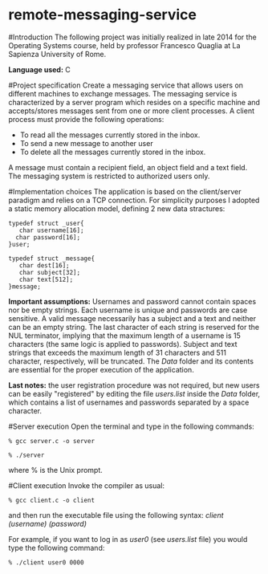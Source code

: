 # remote-messaging-service
#Introduction
The following project was initially realized in late 2014 for the Operating Systems course, held by professor Francesco Quaglia at La Sapienza University of Rome.

__Language used:__ C

#Project specification
Create a messaging service that allows users on different machines to exchange messages. The messaging service is characterized by a server program which resides  on a specific machine and accepts/stores messages sent from one or more client processes. A client process must provide the following operations:
* To read all the messages currently stored in the inbox.
* To send a new message to another user
* To delete all the messages currently stored in the inbox.

A message must contain  a recipient field, an object field and a text field.
The messaging system is restricted to authorized users only.

#Implementation choices
The application is based on the client/server paradigm and relies on a TCP connection. For simplicity purposes I adopted a static memory allocation model, defining 2 new data stractures:

    typedef struct _user{
       char username[16];
      char password[16];
    }user;

    typedef struct _message{
       char dest[16];
       char subject[32];
       char text[512];
    }message;

__Important assumptions:__ Usernames and password cannot contain spaces nor be empty strings. Each username is unique and passwords are case sensitive. A valid message necessarily has a subject and a text and neither can be an empty string. The last character of each string is reserved for the NUL terminator, implying that the maximum length of a username is 15 characters (the same logic is applied to passwords). Subject and text strings that exceeds the maximum length of 31 characters and 511 character, respectively, will be truncated.
The _Data_ folder and its contents are essential for the proper execution of the application.

__Last notes:__ the user registration procedure was not required, but new users can be easily "registered" by editing the file _users.list_ inside the _Data_ folder, which contains a list of usernames and passwords separated by a space character.

#Server execution
Open the terminal and type in the following commands:

`% gcc server.c -o server`

`% ./server`
 
where % is the Unix prompt.

#Client execution
Invoke the compiler as usual:

`% gcc client.c -o client`
  

and then run the executable file using the following syntax: _client (username) (password)_

For example, if you want to log in as _user0_ (see _users.list_ file) you would type the following command:

`% ./client user0 0000`



